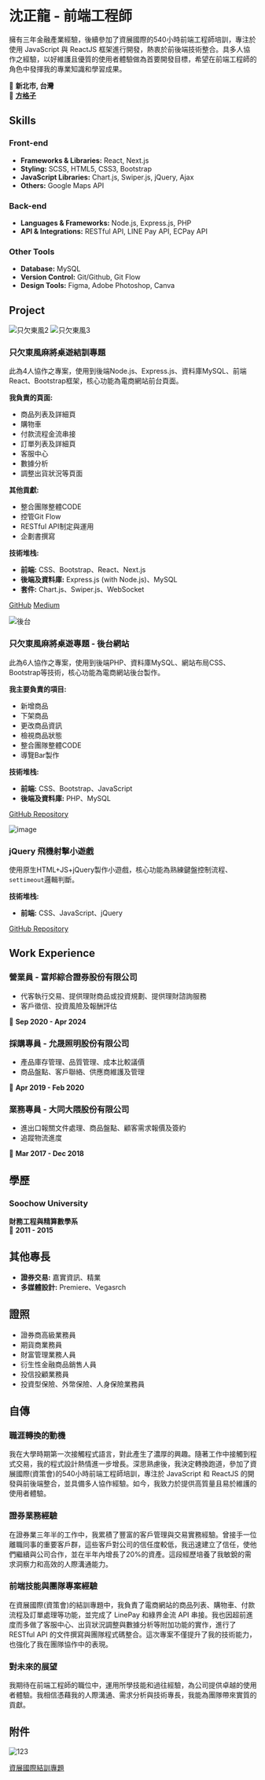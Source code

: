 # 沈正龍 - 前端工程師

擁有三年金融產業經驗，後續參加了資展國際的540小時前端工程師培訓，專注於使用 JavaScript 與 ReactJS 框架進行開發，熱衷於前後端技術整合。具多人協作之經驗，以好維護且優質的使用者體驗做為首要開發目標，希望在前端工程師的角色中發揮我的專業知識和學習成果。

📍 **新北市, 台灣**  
📧 **[方格子](https://vocus.cc/salon/666faabffd897800010a73bf)**

## Skills

### Front-end
- **Frameworks & Libraries:** React, Next.js
- **Styling:** SCSS, HTML5, CSS3, Bootstrap
- **JavaScript Libraries:** Chart.js, Swiper.js, jQuery, Ajax
- **Others:** Google Maps API

### Back-end
- **Languages & Frameworks:** Node.js, Express.js, PHP
- **API & Integrations:** RESTful API, LINE Pay API, ECPay API

### Other Tools
- **Database:** MySQL
- **Version Control:** Git/Github, Git Flow
- **Design Tools:** Figma, Adobe Photoshop, Canva

## Project
![只欠東風2](https://github.com/user-attachments/assets/efa4d8c0-720c-471b-af0e-3aa58aab9d23)
![只欠東風3](https://github.com/user-attachments/assets/aefe9f2f-51e9-442b-bb95-4e10e736f6c4)


### 只欠東風麻將桌遊結訓專題
此為4人協作之專案，使用到後端Node.js、Express.js、資料庫MySQL、前端React、Bootstrap框架，核心功能為電商網站前台頁面。 

**我負責的頁面:**
- 商品列表及詳細頁
- 購物車
- 付款流程金流串接
- 訂單列表及詳細頁
- 客服中心
- 數據分析
- 調整出貨狀況等頁面

**其他貢獻:**
- 整合團隊整體CODE
- 控管Git Flow
- RESTful API制定與運用
- 企劃書撰寫

**技術堆栈:**
- **前端:** CSS、Bootstrap、React、Next.js
- **後端及資料庫:** Express.js (with Node.js)、MySQL
- **套件:** Chart.js、Swiper.js、WebSocket

[GitHub](https://github.com/bearlong/EastWind)
[Medium](https://reurl.cc/eypOvQ)

![後台](https://github.com/user-attachments/assets/6fac801a-ba5d-44cd-8bdd-c5a00793f807)

### 只欠東風麻將桌遊專題 - 後台網站 
此為6人協作之專案，使用到後端PHP、資料庫MySQL、網站布局CSS、Bootstrap等技術，核心功能為電商網站後台製作。

**我主要負責的項目:**
- 新增商品
- 下架商品
- 更改商品資訊
- 檢視商品狀態
- 整合團隊整體CODE
- 導覽Bar製作

**技術堆栈:**
- **前端:** CSS、Bootstrap、JavaScript 
- **後端及資料庫:** PHP、MySQL

[GitHub Repository](https://github.com/bearlong/mahjong)

![image](https://github.com/user-attachments/assets/e3ca1cf7-5bda-46d0-91a5-d3b31f13542e)

### jQuery 飛機射擊小遊戲 
使用原生HTML+JS+jQuery製作小遊戲，核心功能為熟練鍵盤控制流程、`settimeout`邏輯判斷。

**技術堆栈:**
- **前端:** CSS、JavaScript、jQuery

[GitHub Repository](https://github.com/bearlong/shootgame)

## Work Experience

### 營業員 - 富邦綜合證券股份有限公司
- 代客執行交易、提供理財商品或投資規劃、提供理財諮詢服務
- 客戶徵信、投資風險及報酬評估

📅 **Sep 2020 - Apr  2024**

### 採購專員 - 允晟照明股份有限公司
- 產品庫存管理、品質管理、成本比較議價
- 商品盤點、客戶聯絡、供應商維護及管理

📅 **Apr 2019 - Feb 2020**

### 業務專員 - 大同大隈股份有限公司
- 進出口報關文件處理、商品盤點、顧客需求報價及簽約
- 追蹤物流進度

📅 **Mar 2017 - Dec 2018**

## 學歷

### Soochow University
**財務工程與精算數學系**  
📅 **2011 - 2015**

## 其他專長
- **證券交易:** 嘉實資訊、精業
- **多媒體設計:** Premiere、Vegasrch

## 證照
- 證券商高級業務員
- 期貨商業務員
- 財富管理業務人員
- 衍生性金融商品銷售人員
- 投信投顧業務員
- 投資型保險、外幣保險、人身保險業務員

## 自傳

### 職涯轉換的動機

我在大學時期第一次接觸程式語言，對此產生了濃厚的興趣。隨著工作中接觸到程式交易，我的程式設計熱情進一步增長。深思熟慮後，我決定轉換跑道，參加了資展國際(資策會)的540小時前端工程師培訓，專注於 JavaScript 和 ReactJS 的開發與前後端整合，並具備多人協作經驗。如今，我致力於提供高質量且易於維護的使用者體驗。

### 證券業務經驗

在證券業三年半的工作中，我累積了豐富的客戶管理與交易實務經驗。曾接手一位離職同事的重要客戶群，這些客戶對公司的信任度較低，我迅速建立了信任，使他們繼續與公司合作，並在半年內增長了20%的資產。這段經歷培養了我敏銳的需求洞察力和高效的人際溝通能力。

### 前端技能與團隊專案經驗

在資展國際(資策會)的結訓專題中，我負責了電商網站的商品列表、購物車、付款流程及訂單處理等功能，並完成了 LinePay 和綠界金流 API 串接。我也因超前進度而多做了客服中心、出貨狀況調整與數據分析等附加功能的實作，進行了 RESTful API 的文件撰寫與團隊程式碼整合。這次專案不僅提升了我的技術能力，也強化了我在團隊協作中的表現。

### 對未來的展望

我期待在前端工程師的職位中，運用所學技能和過往經驗，為公司提供卓越的使用者體驗。我相信憑藉我的人際溝通、需求分析與技術專長，我能為團隊帶來實質的貢獻。

## 附件
![123](https://github.com/user-attachments/assets/1ddd8d7d-1dcf-4772-846b-2fadc7087014)

[資展國際結訓專題](https://youtu.be/rM5RjhIqVtU)

